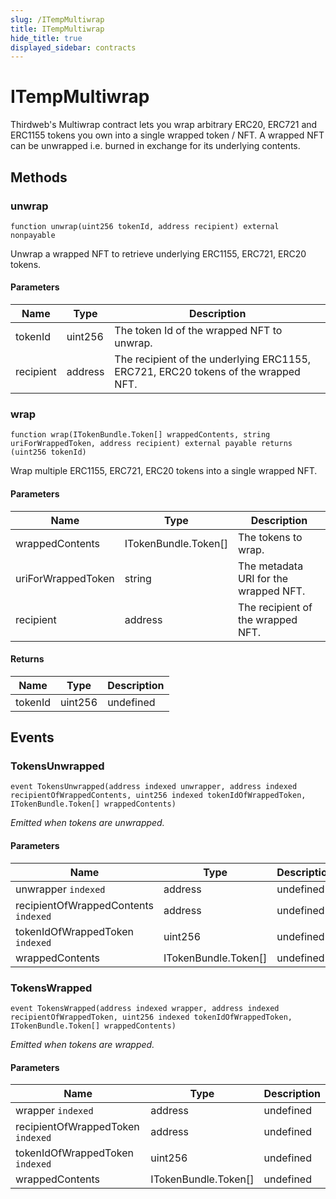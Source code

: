 ```yaml
---
slug: /ITempMultiwrap
title: ITempMultiwrap
hide_title: true
displayed_sidebar: contracts
---
```


# ITempMultiwrap

Thirdweb&#39;s Multiwrap contract lets you wrap arbitrary ERC20, ERC721 and ERC1155 tokens you own into a single wrapped token / NFT. A wrapped NFT can be unwrapped i.e. burned in exchange for its underlying contents.

## Methods

### unwrap

```solidity
function unwrap(uint256 tokenId, address recipient) external nonpayable
```

Unwrap a wrapped NFT to retrieve underlying ERC1155, ERC721, ERC20 tokens.

#### Parameters

| Name      | Type    | Description                                                                       |
| --------- | ------- | --------------------------------------------------------------------------------- |
| tokenId   | uint256 | The token Id of the wrapped NFT to unwrap.                                        |
| recipient | address | The recipient of the underlying ERC1155, ERC721, ERC20 tokens of the wrapped NFT. |

### wrap

```solidity
function wrap(ITokenBundle.Token[] wrappedContents, string uriForWrappedToken, address recipient) external payable returns (uint256 tokenId)
```

Wrap multiple ERC1155, ERC721, ERC20 tokens into a single wrapped NFT.

#### Parameters

| Name               | Type                 | Description                           |
| ------------------ | -------------------- | ------------------------------------- |
| wrappedContents    | ITokenBundle.Token[] | The tokens to wrap.                   |
| uriForWrappedToken | string               | The metadata URI for the wrapped NFT. |
| recipient          | address              | The recipient of the wrapped NFT.     |

#### Returns

| Name    | Type    | Description |
| ------- | ------- | ----------- |
| tokenId | uint256 | undefined   |

## Events

### TokensUnwrapped

```solidity
event TokensUnwrapped(address indexed unwrapper, address indexed recipientOfWrappedContents, uint256 indexed tokenIdOfWrappedToken, ITokenBundle.Token[] wrappedContents)
```

_Emitted when tokens are unwrapped._

#### Parameters

| Name                                 | Type                 | Description |
| ------------------------------------ | -------------------- | ----------- |
| unwrapper `indexed`                  | address              | undefined   |
| recipientOfWrappedContents `indexed` | address              | undefined   |
| tokenIdOfWrappedToken `indexed`      | uint256              | undefined   |
| wrappedContents                      | ITokenBundle.Token[] | undefined   |

### TokensWrapped

```solidity
event TokensWrapped(address indexed wrapper, address indexed recipientOfWrappedToken, uint256 indexed tokenIdOfWrappedToken, ITokenBundle.Token[] wrappedContents)
```

_Emitted when tokens are wrapped._

#### Parameters

| Name                              | Type                 | Description |
| --------------------------------- | -------------------- | ----------- |
| wrapper `indexed`                 | address              | undefined   |
| recipientOfWrappedToken `indexed` | address              | undefined   |
| tokenIdOfWrappedToken `indexed`   | uint256              | undefined   |
| wrappedContents                   | ITokenBundle.Token[] | undefined   |
